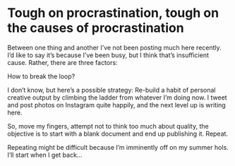 # Tough on procrastination, tough on the causes of procrastination

Between one thing and another I’ve not been posting much here recently. I’d
like to say it’s because I’ve been busy, but I think that’s insufficient
cause. Rather, there are three factors:

How to break the loop?

I don’t know, but here’s a possible strategy: Re-build a habit of personal
creative output by climbing the ladder from whatever I’m doing now. I tweet
and post photos on Instagram quite happily, and the next level up is writing
here.

So, move my fingers, attempt not to think too much about quality, the
objective is to start with a blank document and end up publishing it. Repeat.

Repeating might be difficult because I’m imminently off on my summer hols.
I’ll start when I get back…
